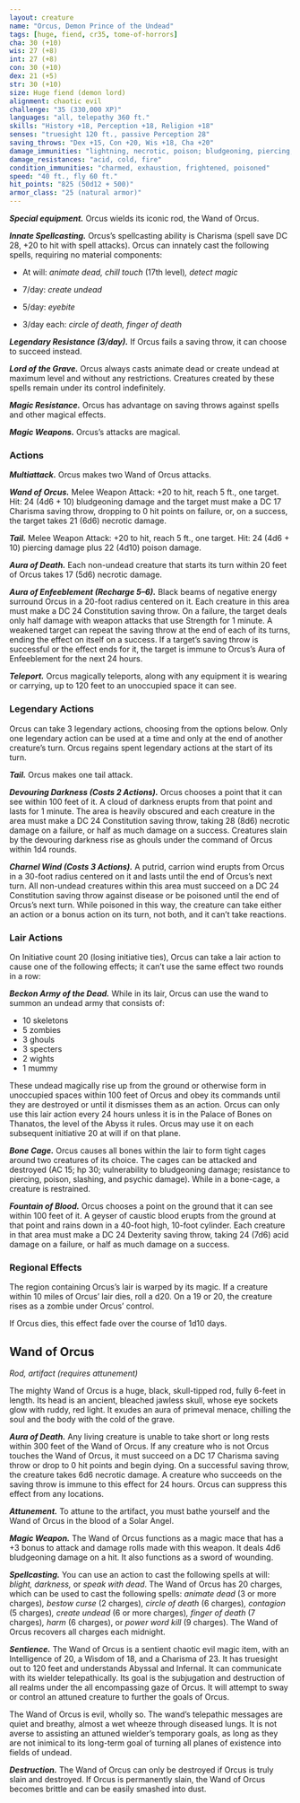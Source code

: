 ```yaml
---
layout: creature
name: "Orcus, Demon Prince of the Undead"
tags: [huge, fiend, cr35, tome-of-horrors]
cha: 30 (+10)
wis: 27 (+8)
int: 27 (+8)
con: 30 (+10)
dex: 21 (+5)
str: 30 (+10)
size: Huge fiend (demon lord)
alignment: chaotic evil
challenge: "35 (330,000 XP)"
languages: "all, telepathy 360 ft."
skills: "History +18, Perception +18, Religion +18"
senses: "truesight 120 ft., passive Perception 28"
saving_throws: "Dex +15, Con +20, Wis +18, Cha +20"
damage_immunities: "lightning, necrotic, poison; bludgeoning, piercing, and slashing from nonmagical weapons"
damage_resistances: "acid, cold, fire"
condition_immunities: "charmed, exhaustion, frightened, poisoned"
speed: "40 ft., fly 60 ft."
hit_points: "825 (50d12 + 500)"
armor_class: "25 (natural armor)"
---
```


***Special equipment.*** Orcus wields its iconic rod, the Wand of Orcus.

***Innate Spellcasting.*** Orcus’s spellcasting ability is Charisma
(spell save DC 28, +20 to hit with spell attacks). Orcus can
innately cast the following spells, requiring no material
components:

* At will: <i>animate dead, chill touch </i>(17th level)<i>, detect magic</i>

* 7/day: <i>create undead</i>

* 5/day: <i>eyebite</i>

* 3/day each: <i>circle of death, finger of death</i>

***Legendary Resistance (3/day).*** If Orcus fails a saving throw, it
can choose to succeed instead. 

***Lord of the Grave.*** Orcus always casts animate dead or create undead at maximum level and without any restrictions. Creatures created by these spells remain under its control
indefinitely.

***Magic Resistance.*** Orcus has advantage on saving throws against spells
and other magical effects.

***Magic Weapons.*** Orcus’s attacks are magical.

### Actions

***Multiattack.*** Orcus makes two Wand of Orcus attacks.

***Wand of Orcus.*** Melee Weapon Attack: +20 to hit, reach 5 ft., one
target. Hit: 24 (4d6 + 10) bludgeoning damage and the target must make
a DC 17 Charisma saving throw, dropping to 0 hit points on failure, or, on
a success, the target takes 21 (6d6) necrotic damage.

***Tail.*** Melee Weapon Attack: +20 to hit, reach 5 ft., one target. Hit: 24 (4d6 + 10) piercing damage plus 22 (4d10) poison damage.

***Aura of Death.*** Each non-undead creature that starts its turn within 20
feet of Orcus takes 17 (5d6) necrotic damage.

***Aura of Enfeeblement (Recharge 5–6).*** Black beams of negative
energy surround Orcus in a 20-foot radius centered on it. Each creature in
this area must make a DC 24 Constitution saving throw. On a failure, the
target deals only half damage with weapon attacks that use Strength for 1
minute. A weakened target can repeat the saving throw at the end of each
of its turns, ending the effect on itself on a success. If a target’s saving
throw is successful or the effect ends for it, the target is immune to Orcus’s Aura of Enfeeblement for the next 24 hours.

***Teleport.*** Orcus magically teleports, along with any equipment it is
wearing or carrying, up to 120 feet to an unoccupied space it can see.

### Legendary Actions

Orcus can take 3 legendary actions, choosing from the options below.
Only one legendary action can be used at a time and only at the end of
another creature’s turn. Orcus regains spent legendary actions at the start
of its turn.

***Tail.*** Orcus makes one tail attack.

***Devouring Darkness (Costs 2 Actions).*** Orcus chooses a point that it
can see within 100 feet of it. A cloud of darkness erupts from that point
and lasts for 1 minute. The area is heavily obscured and each creature
in the area must make a DC 24 Constitution saving throw, taking 28
(8d6) necrotic damage on a failure, or half as much damage on a success.
Creatures slain by the devouring darkness rise as ghouls under the
command of Orcus within 1d4 rounds.

***Charnel Wind (Costs 3 Actions).*** A putrid, carrion wind erupts from
Orcus in a 30-foot radius centered on it and lasts until the end of Orcus’s
next turn. All non-undead creatures within this area must succeed on a DC
24 Constitution saving throw against disease or be poisoned until the end
of Orcus’s next turn. While poisoned in this way, the creature can take
either an action or a bonus action on its turn, not both, and it can’t take
reactions.

### Lair Actions

On Initiative count 20 (losing initiative ties), Orcus can take a lair
action to cause one of the following effects; it can’t use the same effect
two rounds in a row:

***Beckon Army of the Dead.*** While in its lair, Orcus can use the wand to
summon an undead army that consists of:
* 10 skeletons
* 5 zombies
* 3 ghouls
* 3 specters
* 2 wights
* 1 mummy

These undead magically rise up from the ground or otherwise form
in unoccupied spaces within 100 feet of Orcus and obey its commands
until they are destroyed or until it dismisses them as an action. Orcus can
only use this lair action every 24 hours unless it is in the Palace of Bones
on Thanatos, the level of the Abyss it rules. Orcus may use it on each
subsequent initiative 20 at will if on that plane.

***Bone Cage.*** Orcus causes all bones within the lair to form tight
cages around two creatures of its choice. The cages can be attacked and
destroyed (AC 15; hp 30; vulnerability to bludgeoning damage; resistance
to piercing, poison, slashing, and psychic damage). While in a bone-cage,
a creature is restrained.

***Fountain of Blood.*** Orcus chooses a point on the ground that it can see
within 100 feet of it. A geyser of caustic blood erupts from the ground
at that point and rains down in a 40-foot high, 10-foot cylinder. Each
creature in that area must make a DC 24 Dexterity saving throw, taking
24 (7d6) acid damage on a failure, or half as much damage on a success.

### Regional Effects

The region containing Orcus’s lair is warped by its magic. If a creature
within 10 miles of Orcus’ lair dies, roll a d20. On a 19 or 20, the creature
rises as a zombie under Orcus’ control.

If Orcus dies, this effect fade over the course of 1d10 days.

## Wand of Orcus

<i>Rod, artifact (requires attunement)</i>

The mighty Wand of Orcus is a huge, black, skull-tipped rod,
fully 6-feet in length. Its head is an ancient, bleached jawless skull,
whose eye sockets glow with ruddy, red light. It exudes an aura of
primeval menace, chilling the soul and the body with the cold of
the grave.

***Aura of Death.*** Any living creature is unable to take short or
long rests within 300 feet of the Wand of Orcus. If any creature
who is not Orcus touches the Wand of Orcus, it must succeed on
a DC 17 Charisma saving throw or drop to 0 hit points and begin
dying. On a successful saving throw, the creature takes 6d6 necrotic
damage. A creature who succeeds on the saving throw is immune
to this effect for 24 hours. Orcus can suppress this effect from any
locations.

***Attunement.*** To attune to the artifact, you must bathe yourself
and the Wand of Orcus in the blood of a Solar Angel.

***Magic Weapon.*** The Wand of Orcus functions as a magic mace
that has a +3 bonus to attack and damage rolls made with this
weapon. It deals 4d6 bludgeoning damage on a hit. It also functions
as a sword of wounding.

***Spellcasting.*** You can use an action to cast the following spells at
will: <i>blight, darkness,</i> or <i>speak with dead</i>. The Wand of Orcus has
20 charges, which can be used to cast the following spells: <i>animate
dead </i>(3 or more charges)<i>, bestow curse </i>(2 charges)<i>, circle of death
</i>(6 charges)<i>, contagion </i>(5 charges)<i>, create undead </i>(6 or more
charges)<i>, finger of death </i>(7 charges)<i>, harm </i>(6 charges), or <i>power
word kill </i>(9 charges). The Wand of Orcus recovers all charges each
midnight.

***Sentience.*** The Wand of Orcus is a sentient chaotic evil magic
item, with an Intelligence of 20, a Wisdom of 18, and a Charisma
of 23. It has truesight out to 120 feet and understands Abyssal and
 Infernal. It can communicate with its wielder telepathically. Its
goal is the subjugation and destruction of all realms under the all encompassing
gaze of Orcus. It will attempt to sway or control an
attuned creature to further the goals of Orcus.

The Wand of Orcus is evil, wholly so. The wand’s telepathic
messages are quiet and breathy, almost a wet wheeze through
diseased lungs. It is not averse to assisting an attuned wielder’s
temporary goals, as long as they are not inimical to its long-term
goal of turning all planes of existence into fields of undead.

***Destruction.*** The Wand of Orcus can only be destroyed if Orcus
is truly slain and destroyed. If Orcus is permanently slain, the Wand
of Orcus becomes brittle and can be easily smashed into dust.
